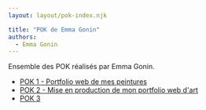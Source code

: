 ```yaml
---
layout: layout/pok-index.njk

title: "POK de Emma Gonin"
authors:
  - Emma Gonin
---
```


Ensemble des POK réalisés par Emma Gonin.

- [POK 1 - Portfolio web de mes peintures](./temps-1)
- [POK 2 - Mise en production de mon portfolio web d'art](./temps-2)
- [POK 3](./temps-3)

